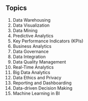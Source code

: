 ## Topics
1.  Data Warehousing
2.  Data Visualization
3.  Data Mining
4.  Predictive Analytics
5.  Key Performance Indicators (KPIs)
6.  Business Analytics
7.  Data Governance
8.  Data Integration
9.  Data Quality Management
10.  Real-Time Analytics
11.  Big Data Analytics
12.  Data Ethics and Privacy
13.  Reporting and Dashboarding
14.  Data-driven Decision Making
15.  Machine Learning in BI
<!--stackedit_data:
eyJoaXN0b3J5IjpbLTExMzE2NzE2MzldfQ==
-->